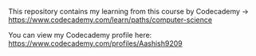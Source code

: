 This repository contains my learning from this course by Codecademy -> https://www.codecademy.com/learn/paths/computer-science

You can view my Codecademy profile here: https://www.codecademy.com/profiles/Aashish9209